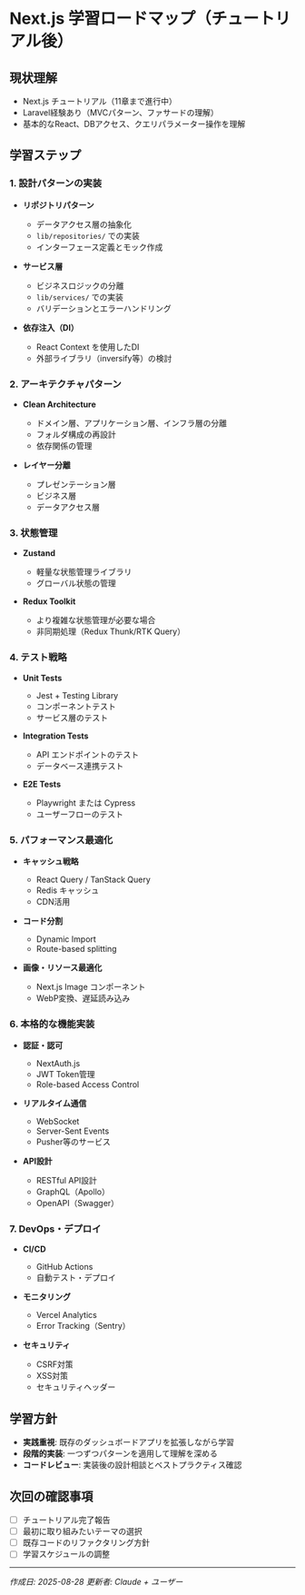 # Next.js 学習ロードマップ（チュートリアル後）

## 現状理解
- Next.js チュートリアル（11章まで進行中）
- Laravel経験あり（MVCパターン、ファサードの理解）
- 基本的なReact、DBアクセス、クエリパラメーター操作を理解

## 学習ステップ

### 1. 設計パターンの実装
- **リポジトリパターン**
  - データアクセス層の抽象化
  - `lib/repositories/` での実装
  - インターフェース定義とモック作成

- **サービス層**
  - ビジネスロジックの分離
  - `lib/services/` での実装
  - バリデーションとエラーハンドリング

- **依存注入（DI）**
  - React Context を使用したDI
  - 外部ライブラリ（inversify等）の検討

### 2. アーキテクチャパターン
- **Clean Architecture**
  - ドメイン層、アプリケーション層、インフラ層の分離
  - フォルダ構成の再設計
  - 依存関係の管理

- **レイヤー分離**
  - プレゼンテーション層
  - ビジネス層
  - データアクセス層

### 3. 状態管理
- **Zustand**
  - 軽量な状態管理ライブラリ
  - グローバル状態の管理

- **Redux Toolkit**
  - より複雑な状態管理が必要な場合
  - 非同期処理（Redux Thunk/RTK Query）

### 4. テスト戦略
- **Unit Tests**
  - Jest + Testing Library
  - コンポーネントテスト
  - サービス層のテスト

- **Integration Tests**
  - API エンドポイントのテスト
  - データベース連携テスト

- **E2E Tests**
  - Playwright または Cypress
  - ユーザーフローのテスト

### 5. パフォーマンス最適化
- **キャッシュ戦略**
  - React Query / TanStack Query
  - Redis キャッシュ
  - CDN活用

- **コード分割**
  - Dynamic Import
  - Route-based splitting

- **画像・リソース最適化**
  - Next.js Image コンポーネント
  - WebP変換、遅延読み込み

### 6. 本格的な機能実装
- **認証・認可**
  - NextAuth.js
  - JWT Token管理
  - Role-based Access Control

- **リアルタイム通信**
  - WebSocket
  - Server-Sent Events
  - Pusher等のサービス

- **API設計**
  - RESTful API設計
  - GraphQL（Apollo）
  - OpenAPI（Swagger）

### 7. DevOps・デプロイ
- **CI/CD**
  - GitHub Actions
  - 自動テスト・デプロイ

- **モニタリング**
  - Vercel Analytics
  - Error Tracking（Sentry）

- **セキュリティ**
  - CSRF対策
  - XSS対策
  - セキュリティヘッダー

## 学習方針
- **実践重視**: 既存のダッシュボードアプリを拡張しながら学習
- **段階的実装**: 一つずつパターンを適用して理解を深める
- **コードレビュー**: 実装後の設計相談とベストプラクティス確認

## 次回の確認事項
- [ ] チュートリアル完了報告
- [ ] 最初に取り組みたいテーマの選択
- [ ] 既存コードのリファクタリング方針
- [ ] 学習スケジュールの調整

---
*作成日: 2025-08-28*
*更新者: Claude + ユーザー*
